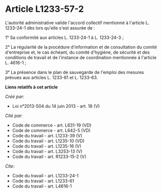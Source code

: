 # Article L1233-57-2

L'autorité administrative valide l'accord collectif mentionné à l'article L. 1233-24-1 dès lors qu'elle s'est assurée de : 

1° Sa conformité aux articles L. 1233-24-1 à L. 1233-24-3 ; 

2° La régularité de la procédure d'information et de consultation du comité d'entreprise et, le cas échéant, du comité
d'hygiène, de sécurité et des conditions de travail et de l'instance de coordination mentionnée à l'article L. 4616-1 ; 

3° La présence dans le plan de sauvegarde de l'emploi des mesures prévues aux articles L. 1233-61 et L. 1233-63.

**Liens relatifs à cet article**

_Créé par_:

  - Loi n°2013-504 du 14 juin 2013 - art. 18 (V)

_Cité par_:

  - Code de commerce - art. L631-19 (VD)
  - Code de commerce - art. L642-5 (VD)
  - Code du travail - art. L1233-39 (V)
  - Code du travail - art. L1235-10 (VD)
  - Code du travail - art. L1235-16 (V)
  - Code du travail - art. L3253-13 (V)
  - Code du travail - art. R1233-15-2 (V)

_Cite_:

  - Code du travail - art. L1233-24-1
  - Code du travail - art. L1233-61
  - Code du travail - art. L4616-1
